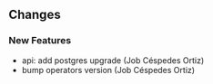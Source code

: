 ## Changes

### New Features

* api: add postgres upgrade (Job Céspedes Ortiz)
* bump operators version (Job Céspedes Ortiz)
